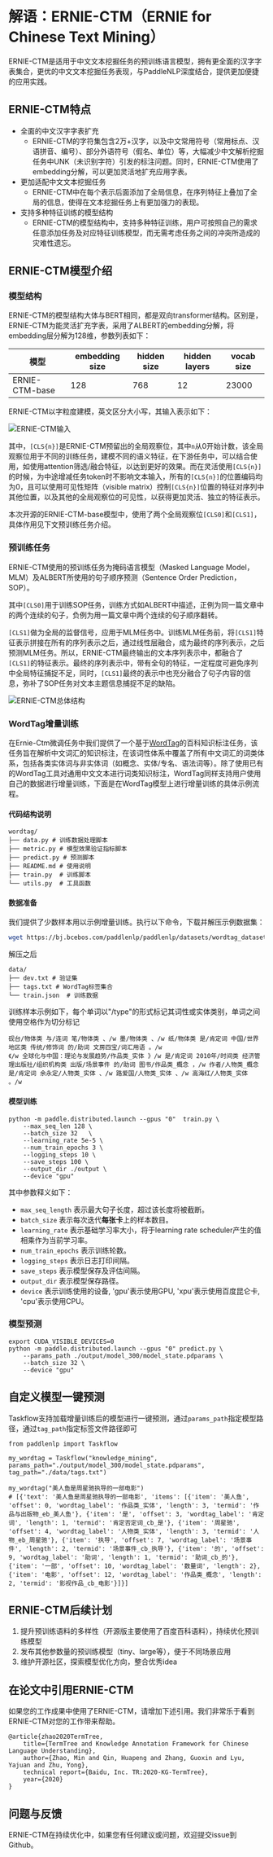 
# 解语：ERNIE-CTM（ERNIE for **Chinese Text Mining**）

ERNIE-CTM是适用于中文文本挖掘任务的预训练语言模型，拥有更全面的汉字字表集合，更优的中文文本挖掘任务表现，与PaddleNLP深度结合，提供更加便捷的应用实践。

## ERNIE-CTM特点

- 全面的中文汉字字表扩充
  - ERNIE-CTM的字符集包含2万+汉字，以及中文常用符号（常用标点、汉语拼音、编号）、部分外语符号（假名、单位）等，大幅减少中文解析挖掘任务中UNK（未识别字符）引发的标注问题。同时，ERNIE-CTM使用了embedding分解，可以更加灵活地扩充应用字表。
- 更加适配中文文本挖掘任务
  - ERNIE-CTM中在每个表示后面添加了全局信息，在序列特征上叠加了全局的信息，使得在文本挖掘任务上有更加强力的表现。
- 支持多种特征训练的模型结构
  - ERNIE-CTM的模型结构中，支持多种特征训练，用户可按照自己的需求任意添加任务及对应特征训练模型，而无需考虑任务之间的冲突所造成的灾难性遗忘。



## ERNIE-CTM模型介绍

### 模型结构

ERNIE-CTM的模型结构大体与BERT相同，都是双向transformer结构。区别是，ERNIE-CTM为能灵活扩充字表，采用了ALBERT的embedding分解，将embedding层分解为128维，参数列表如下：

| 模型           | embedding size | hidden size | hidden layers | vocab size |
| -------------- | -------------- | ----------- | ------------- | ---------- |
| ERNIE-CTM-base | 128            | 768         | 12            | 23000      |

ERNIE-CTM以字粒度建模，英文区分大小写，其输入表示如下：

![ERNIE-CTM输入](../doc/img/ernie_ctm_inputs.png)

其中，`[CLS{n}]`是ERNIE-CTM预留出的全局观察位，其中`n`从0开始计数，该全局观察位用于不同的训练任务，建模不同的语义特征，在下游任务中，可以结合使用，如使用attention筛选/融合特征，以达到更好的效果。而在灵活使用`[CLS{n}]`的时候，为中途增减任务token时不影响文本输入，所有的`[CLS{n}]`的位置编码均为0，且可以使用可见性矩阵（visible matrix）控制`[CLS{n}]`位置的特征对序列中其他位置，以及其他的全局观察位的可见性，以获得更加灵活、独立的特征表示。

本次开源的ERNIE-CTM-base模型中，使用了两个全局观察位`[CLS0]`和`[CLS1]`，具体作用见下文预训练任务介绍。

### 预训练任务

ERNIE-CTM使用的预训练任务为掩码语言模型（Masked Language Model，MLM）及ALBERT所使用的句子顺序预测（Sentence Order Prediction，SOP）。

其中`[CLS0]`用于训练SOP任务，训练方式如ALBERT中描述，正例为同一篇文章中的两个连续的句子，负例为用一篇文章中两个连续的句子顺序翻转。

`[CLS1]`做为全局的监督信号，应用于MLM任务中。训练MLM任务前，将`[CLS1]`特征表示拼接在所有的序列表示之后，通过线性层融合，成为最终的序列表示，之后预测MLM任务。所以，ERNIE-CTM最终输出的文本序列表示中，都融合了`[CLS1]`的特征表示。最终的序列表示中，带有全句的特征，一定程度可避免序列中全局特征捕捉不足，同时，`[CLS1]`最终的表示中也充分融合了句子内容的信息，弥补了SOP任务对文本主题信息捕捉不足的缺陷。

![ERNIE-CTM总体结构](../doc/img/ernie_ctm_model.png)

### WordTag增量训练

在Ernie-Ctm微调任务中我们提供了一个基于[WordTag](../wordtag)的百科知识标注任务，该任务旨在解析中文词汇的知识标注，在该词性体系中覆盖了所有中文词汇的词类体系，包括各类实体词与非实体词（如概念、实体/专名、语法词等）。除了使用已有的WordTag工具对通用中文文本进行词类知识标注，WordTag同样支持用户使用自己的数据进行增量训练，下面是在WordTag模型上进行增量训练的具体示例流程。

#### 代码结构说明

```text
wordtag/
├── data.py # 训练数据处理脚本
├── metric.py # 模型效果验证指标脚本
├── predict.py # 预测脚本
├── README.md # 使用说明
├── train.py  # 训练脚本
└── utils.py  # 工具函数
```

#### 数据准备

我们提供了少数样本用以示例增量训练。执行以下命令，下载并解压示例数据集：

```bash
wget https://bj.bcebos.com/paddlenlp/paddlenlp/datasets/wordtag_dataset_v2.tar.gz && tar -zxvf wordtag_dataset_v2.tar.gz
```
解压之后

```text
data/
├── dev.txt # 验证集
├── tags.txt # WordTag标签集合
└── train.json  # 训练数据
```

训练样本示例如下，每个单词以"/type"的形式标记其词性或实体类别，单词之间使用空格作为切分标记

```text
砚台/物体类 与/连词 笔/物体类 、/w 墨/物体类 、/w 纸/物体类 是/肯定词 中国/世界地区类 传统/修饰词 的/助词 文房四宝/词汇用语 。/w
《/w 全球化与中国：理论与发展趋势/作品类_实体 》/w 是/肯定词 2010年/时间类 经济管理出版社/组织机构类 出版/场景事件 的/助词 图书/作品类_概念 ，/w 作者/人物类_概念 是/肯定词 余永定/人物类_实体 、/w 路爱国/人物类_实体 、/w 高海红/人物类_实体 。/w
```

#### 模型训练

```shell
python -m paddle.distributed.launch --gpus "0"  train.py \
    --max_seq_len 128 \
    --batch_size 32   \
    --learning_rate 5e-5 \
    --num_train_epochs 3 \
    --logging_steps 10 \
    --save_steps 100 \
    --output_dir ./output \
    --device "gpu"
```

其中参数释义如下：
- `max_seq_length` 表示最大句子长度，超过该长度将被截断。
- `batch_size` 表示每次迭代**每张卡**上的样本数目。
- `learning_rate` 表示基础学习率大小，将于learning rate scheduler产生的值相乘作为当前学习率。
- `num_train_epochs` 表示训练轮数。
- `logging_steps` 表示日志打印间隔。
- `save_steps` 表示模型保存及评估间隔。
- `output_dir` 表示模型保存路径。
- `device` 表示训练使用的设备, 'gpu'表示使用GPU, 'xpu'表示使用百度昆仑卡, 'cpu'表示使用CPU。



### 模型预测

```shell
export CUDA_VISIBLE_DEVICES=0
python -m paddle.distributed.launch --gpus "0" predict.py \
    --params_path ./output/model_300/model_state.pdparams \
    --batch_size 32 \
    --device "gpu"
```

## 自定义模型一键预测

Taskflow支持加载增量训练后的模型进行一键预测，通过`params_path`指定模型路径，通过`tag_path`指定标签文件路径即可
```shell
from paddlenlp import Taskflow

my_wordtag = Taskflow("knowledge_mining", params_path="./output/model_300/model_state.pdparams", tag_path="./data/tags.txt")

my_wordtag("美人鱼是周星驰执导的一部电影")
# [{'text': '美人鱼是周星驰执导的一部电影', 'items': [{'item': '美人鱼', 'offset': 0, 'wordtag_label': '作品类_实体', 'length': 3, 'termid': '作品与出版物_eb_美人鱼'}, {'item': '是', 'offset': 3, 'wordtag_label': '肯定词', 'length': 1, 'termid': '肯定否定词_cb_是'}, {'item': '周星驰', 'offset': 4, 'wordtag_label': '人物类_实体', 'length': 3, 'termid': '人物_eb_周星驰'}, {'item': '执导', 'offset': 7, 'wordtag_label': '场景事件', 'length': 2, 'termid': '场景事件_cb_执导'}, {'item': '的', 'offset': 9, 'wordtag_label': '助词', 'length': 1, 'termid': '助词_cb_的'}, {'item': '一部', 'offset': 10, 'wordtag_label': '数量词', 'length': 2}, {'item': '电影', 'offset': 12, 'wordtag_label': '作品类_概念', 'length': 2, 'termid': '影视作品_cb_电影'}]}]
```


## ERNIE-CTM后续计划


1. 提升预训练语料的多样性（开源版主要使用了百度百科语料），持续优化预训练模型
2. 发布其他参数量的预训练模型（tiny、large等），便于不同场景应用
3. 维护开源社区，探索模型优化方向，整合优秀idea



## 在论文中引用ERNIE-CTM

如果您的工作成果中使用了ERNIE-CTM，请增加下述引用。我们非常乐于看到ERNIE-CTM对您的工作带来帮助。
```
@article{zhao2020TermTree,
    title={TermTree and Knowledge Annotation Framework for Chinese Language Understanding},
    author={Zhao, Min and Qin, Huapeng and Zhang, Guoxin and Lyu, Yajuan and Zhu, Yong},
    technical report={Baidu, Inc. TR:2020-KG-TermTree},
    year={2020}
}
```



## 问题与反馈

ERNIE-CTM在持续优化中，如果您有任何建议或问题，欢迎提交issue到Github。
